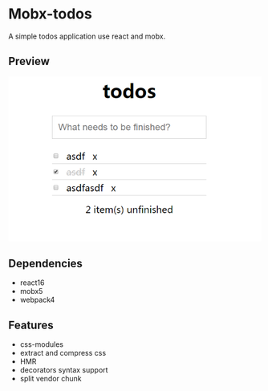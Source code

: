 # Mobx-todos
A simple todos application use react and mobx.

## Preview
![preview](https://github.com/kwzm/mobx-todos/blob/master/static/preview.png)

## Dependencies
* react16
* mobx5
* webpack4

## Features
* css-modules
* extract and compress css
* HMR
* decorators syntax support
* split vendor chunk

